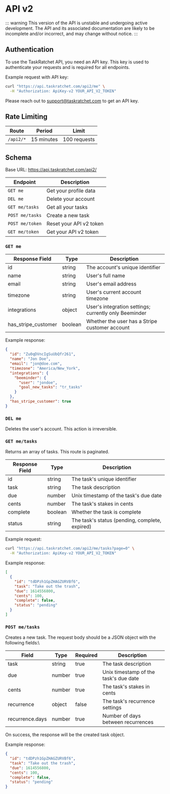 # API v2

::: warning
This version of the API is unstable and undergoing active development. The
API and its associated documentation are likely to be incomplete and/or incorrect,
and may change without notice.
:::

## Authentication

To use the TaskRatchet API, you need an API key. This key is used to authenticate your requests and is required for all endpoints.

Example request with API key:

```bash
curl "https://api.taskratchet.com/api2/me" \
  -H "Authorization: ApiKey-v2 YOUR_API_V2_TOKEN"
```

Please reach out to support@taskratchet.com to get an API key.

## Rate Limiting

| Route | Period | Limit |
| ------------------------ | ------- | ----- |
| `/api2/*` | 15 minutes | 100 requests |

## Schema

Base URL: <https://api.taskratchet.com/api2/>

| Endpoint        | Description             |
| --------------- | ----------------------- |
| `GET me`        | Get your profile data   |
| `DEL me`        | Delete your account     |
| `GET me/tasks`  | Get all your tasks      |
| `POST me/tasks` | Create a new task       |
| `POST me/token` | Reset your API v2 token |
| `GET me/token`  | Get your API v2 token   |

### `GET me`

| Response Field      | Type    | Description                                           |
| ------------------- | ------- | ----------------------------------------------------- |
| id                  | string  | The account's unique identifier                       |
| name                | string  | User's full name                                      |
| email               | string  | User's email address                                  |
| timezone            | string  | User's current account timezone                       |
| integrations        | object  | User's integration settings; currently only Beeminder |
| has_stripe_customer | boolean | Whether the user has a Stripe customer account        |

Example response:

```json
{
  "id": "Zu0qDVncIgSuUbQfr261",
  "name": "Jon Doe",
  "email": "jon@doe.com",
  "timezone": "America/New_York",
  "integrations": {
    "beeminder": {
      "user": "jondoe",
      "goal_new_tasks": "tr_tasks"
    }
  },
  "has_stripe_customer": true
}
```

### `DEL me`

Deletes the user's account. This action is irreversible.

### `GET me/tasks`

Returns an array of tasks. This route is paginated.

| Response Field | Type    | Description                                    |
| -------------- | ------- | ---------------------------------------------- |
| id             | string  | The task's unique identifier                   |
| task           | string  | The task description                           |
| due            | number  | Unix timestamp of the task's due date          |
| cents          | number  | The task's stakes in cents                     |
| complete       | boolean | Whether the task is complete                   |
| status         | string  | The task's status (pending, complete, expired) |

Example request:

```bash
curl "https://api.taskratchet.com/api2/me/tasks?page=0" \
  -H "Authorization: ApiKey-v2 YOUR_API_V2_TOKEN"
```

Example response:

```json
[
  {
    "id": "tdDPzh1GpZHAGZURVBf6",
    "task": "Take out the trash",
    "due": 1614556800,
    "cents": 100,
    "complete": false,
    "status": "pending"
  }
]
```

### `POST me/tasks`

Creates a new task. The request body should be a JSON object with the following fields:\

| Field           | Type   | Required | Description                           |
| --------------- | ------ | -------- | ------------------------------------- |
| task            | string | true     | The task description                  |
| due             | number | true     | Unix timestamp of the task's due date |
| cents           | number | true     | The task's stakes in cents            |
| recurrence      | object | false    | The task's recurrence settings        |
| recurrence.days | number | true     | Number of days between recurrences    |

On success, the response will be the created task object.

Example response:

```json
{
  "id": "tdDPzh1GpZHAGZURVBf6",
  "task": "Take out the trash",
  "due": 1614556800,
  "cents": 100,
  "complete": false,
  "status": "pending"
}
```
